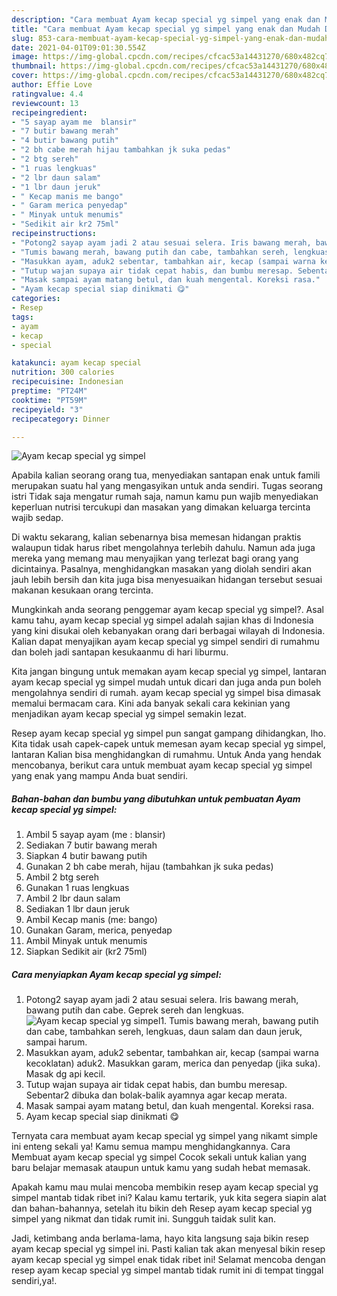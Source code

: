 ```yaml
---
description: "Cara membuat Ayam kecap special yg simpel yang enak dan Mudah Dibuat"
title: "Cara membuat Ayam kecap special yg simpel yang enak dan Mudah Dibuat"
slug: 853-cara-membuat-ayam-kecap-special-yg-simpel-yang-enak-dan-mudah-dibuat
date: 2021-04-01T09:01:30.554Z
image: https://img-global.cpcdn.com/recipes/cfcac53a14431270/680x482cq70/ayam-kecap-special-yg-simpel-foto-resep-utama.jpg
thumbnail: https://img-global.cpcdn.com/recipes/cfcac53a14431270/680x482cq70/ayam-kecap-special-yg-simpel-foto-resep-utama.jpg
cover: https://img-global.cpcdn.com/recipes/cfcac53a14431270/680x482cq70/ayam-kecap-special-yg-simpel-foto-resep-utama.jpg
author: Effie Love
ratingvalue: 4.4
reviewcount: 13
recipeingredient:
- "5 sayap ayam me  blansir"
- "7 butir bawang merah"
- "4 butir bawang putih"
- "2 bh cabe merah hijau tambahkan jk suka pedas"
- "2 btg sereh"
- "1 ruas lengkuas"
- "2 lbr daun salam"
- "1 lbr daun jeruk"
- " Kecap manis me bango"
- " Garam merica penyedap"
- " Minyak untuk menumis"
- "Sedikit air kr2 75ml"
recipeinstructions:
- "Potong2 sayap ayam jadi 2 atau sesuai selera. Iris bawang merah, bawang putih dan cabe. Geprek sereh dan lengkuas."
- "Tumis bawang merah, bawang putih dan cabe, tambahkan sereh, lengkuas, daun salam dan daun jeruk, sampai harum."
- "Masukkan ayam, aduk2 sebentar, tambahkan air, kecap (sampai warna kecoklatan) aduk2. Masukkan garam, merica dan penyedap (jika suka). Masak dg api kecil."
- "Tutup wajan supaya air tidak cepat habis, dan bumbu meresap. Sebentar2 dibuka dan bolak-balik ayamnya agar kecap merata."
- "Masak sampai ayam matang betul, dan kuah mengental. Koreksi rasa."
- "Ayam kecap special siap dinikmati 😋"
categories:
- Resep
tags:
- ayam
- kecap
- special

katakunci: ayam kecap special 
nutrition: 300 calories
recipecuisine: Indonesian
preptime: "PT24M"
cooktime: "PT59M"
recipeyield: "3"
recipecategory: Dinner

---
```



![Ayam kecap special yg simpel](https://img-global.cpcdn.com/recipes/cfcac53a14431270/680x482cq70/ayam-kecap-special-yg-simpel-foto-resep-utama.jpg)

Apabila kalian seorang orang tua, menyediakan santapan enak untuk famili merupakan suatu hal yang mengasyikan untuk anda sendiri. Tugas seorang istri Tidak saja mengatur rumah saja, namun kamu pun wajib menyediakan keperluan nutrisi tercukupi dan masakan yang dimakan keluarga tercinta wajib sedap.

Di waktu  sekarang, kalian sebenarnya bisa memesan hidangan praktis walaupun tidak harus ribet mengolahnya terlebih dahulu. Namun ada juga mereka yang memang mau menyajikan yang terlezat bagi orang yang dicintainya. Pasalnya, menghidangkan masakan yang diolah sendiri akan jauh lebih bersih dan kita juga bisa menyesuaikan hidangan tersebut sesuai makanan kesukaan orang tercinta. 



Mungkinkah anda seorang penggemar ayam kecap special yg simpel?. Asal kamu tahu, ayam kecap special yg simpel adalah sajian khas di Indonesia yang kini disukai oleh kebanyakan orang dari berbagai wilayah di Indonesia. Kalian dapat menyajikan ayam kecap special yg simpel sendiri di rumahmu dan boleh jadi santapan kesukaanmu di hari liburmu.

Kita jangan bingung untuk memakan ayam kecap special yg simpel, lantaran ayam kecap special yg simpel mudah untuk dicari dan juga anda pun boleh mengolahnya sendiri di rumah. ayam kecap special yg simpel bisa dimasak memalui bermacam cara. Kini ada banyak sekali cara kekinian yang menjadikan ayam kecap special yg simpel semakin lezat.

Resep ayam kecap special yg simpel pun sangat gampang dihidangkan, lho. Kita tidak usah capek-capek untuk memesan ayam kecap special yg simpel, lantaran Kalian bisa menghidangkan di rumahmu. Untuk Anda yang hendak mencobanya, berikut cara untuk membuat ayam kecap special yg simpel yang enak yang mampu Anda buat sendiri.

<!--inarticleads1-->

##### Bahan-bahan dan bumbu yang dibutuhkan untuk pembuatan Ayam kecap special yg simpel:

1. Ambil 5 sayap ayam (me : blansir)
1. Sediakan 7 butir bawang merah
1. Siapkan 4 butir bawang putih
1. Gunakan 2 bh cabe merah, hijau (tambahkan jk suka pedas)
1. Ambil 2 btg sereh
1. Gunakan 1 ruas lengkuas
1. Ambil 2 lbr daun salam
1. Sediakan 1 lbr daun jeruk
1. Ambil  Kecap manis (me: bango)
1. Gunakan  Garam, merica, penyedap
1. Ambil  Minyak untuk menumis
1. Siapkan Sedikit air (kr2 75ml)




<!--inarticleads2-->

##### Cara menyiapkan Ayam kecap special yg simpel:

1. Potong2 sayap ayam jadi 2 atau sesuai selera. Iris bawang merah, bawang putih dan cabe. Geprek sereh dan lengkuas.
<img src="https://img-global.cpcdn.com/steps/14bbe786cbde06a7/160x128cq70/ayam-kecap-special-yg-simpel-langkah-memasak-1-foto.jpg" alt="Ayam kecap special yg simpel">1. Tumis bawang merah, bawang putih dan cabe, tambahkan sereh, lengkuas, daun salam dan daun jeruk, sampai harum.
1. Masukkan ayam, aduk2 sebentar, tambahkan air, kecap (sampai warna kecoklatan) aduk2. Masukkan garam, merica dan penyedap (jika suka). Masak dg api kecil.
1. Tutup wajan supaya air tidak cepat habis, dan bumbu meresap. Sebentar2 dibuka dan bolak-balik ayamnya agar kecap merata.
1. Masak sampai ayam matang betul, dan kuah mengental. Koreksi rasa.
1. Ayam kecap special siap dinikmati 😋




Ternyata cara membuat ayam kecap special yg simpel yang nikamt simple ini enteng sekali ya! Kamu semua mampu menghidangkannya. Cara Membuat ayam kecap special yg simpel Cocok sekali untuk kalian yang baru belajar memasak ataupun untuk kamu yang sudah hebat memasak.

Apakah kamu mau mulai mencoba membikin resep ayam kecap special yg simpel mantab tidak ribet ini? Kalau kamu tertarik, yuk kita segera siapin alat dan bahan-bahannya, setelah itu bikin deh Resep ayam kecap special yg simpel yang nikmat dan tidak rumit ini. Sungguh taidak sulit kan. 

Jadi, ketimbang anda berlama-lama, hayo kita langsung saja bikin resep ayam kecap special yg simpel ini. Pasti kalian tak akan menyesal bikin resep ayam kecap special yg simpel enak tidak ribet ini! Selamat mencoba dengan resep ayam kecap special yg simpel mantab tidak rumit ini di tempat tinggal sendiri,ya!.

